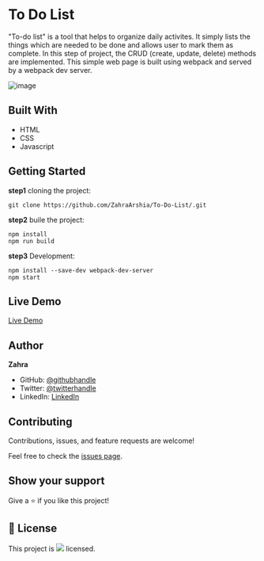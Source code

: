 # To Do List
"To-do list" is a tool that helps to organize daily activites. It simply lists the things which are needed to be done and allows user to mark them as complete.
In this step of project, the CRUD (create, update, delete) methods are implemented. This simple web page is built using webpack and served by a webpack dev server.
 
![image](https://user-images.githubusercontent.com/78906545/155403049-861d20ef-8fd8-450f-894b-56464bf01937.png)

## Built With
- HTML
- CSS
- Javascript

## Getting Started
**step1** cloning the project:
```
git clone https://github.com/ZahraArshia/To-Do-List/.git 
```
**step2** buile the project:
```
npm install
npm run build
```
**step3** Development:
```
npm install --save-dev webpack-dev-server
npm start   
```
## Live Demo
[Live Demo](https://zahraarshia.github.io/To-Do-List/)

## Author
**Zahra**
- GitHub: [@githubhandle](https://github.com/githubhandle)
- Twitter: [@twitterhandle](https://twitter.com/twitterhandle)
- LinkedIn: [LinkedIn](https://linkedin.com/in/linkedinhandle)

## Contributing

Contributions, issues, and feature requests are welcome!

Feel free to check the [issues page](../../issues/).

## Show your support

Give a ⭐️ if you like this project!

## 📝 License

This project is ![](https://img.shields.io/badge/Microverse-blueviolet) licensed.
